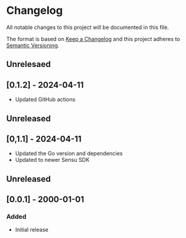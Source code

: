 # Changelog
All notable changes to this project will be documented in this file.

The format is based on [Keep a Changelog](http://keepachangelog.com/en/1.0.0/)
and this project adheres to [Semantic
Versioning](http://semver.org/spec/v2.0.0.html).

## Unrelesaed

## [0.1.2] - 2024-04-11
- Updated GitHub actions

## Unreleased

## [0,1.1] - 2024-04-11
- Updated the Go version and dependencies
- Updated to newer Sensu SDK

## Unreleased

## [0.0.1] - 2000-01-01

### Added
- Initial release
